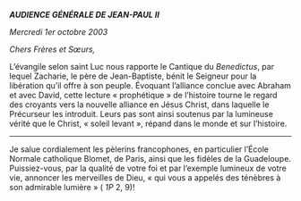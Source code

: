 ***AUDIENCE GÉNÉRALE DE JEAN-PAUL II***

*Mercredi 1er octobre 2003*

*Chers Frères et Sœurs,*

L’évangile selon saint Luc nous rapporte le Cantique du *Benedictus*, par lequel Zacharie, le père de Jean-Baptiste, bénit le Seigneur pour la libération qu’il offre à son peuple. Évoquant l’alliance conclue avec Abraham et avec David, cette lecture « prophétique » de l’histoire tourne le regard des croyants vers la nouvelle alliance en Jésus Christ, dans laquelle le Précurseur les introduit. Leurs pas sont ainsi soutenus par la lumineuse vérité que le Christ, « soleil levant », répand dans le monde et sur l’histoire.

***

Je salue cordialement les pèlerins francophones, en particulier l’École Normale catholique Blomet, de Paris, ainsi que les fidèles de la Guadeloupe. Puissiez-vous, par la qualité de votre foi et par l’exemple lumineux de votre vie, annoncer les merveilles de Dieu, « qui vous a appelés des ténèbres à son admirable lumière » ( *1P* 2, 9)!